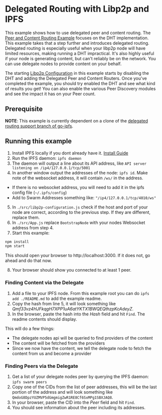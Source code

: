 # Delegated Routing with Libp2p and IPFS

This example shows how to use delegated peer and content routing. The [Peer and Content Routing Example](../peer-and-content-routing) focuses
on the DHT implementation. This example takes that a step further and introduces delegated routing. Delegated routing is
especially useful when your libp2p node will have limited resources, making running a DHT impractical. It's
also highly useful if your node is generating content, but can't reliably be on the network. You can use delegate nodes
to provide content on your behalf.

The starting [Libp2p Configuration](./src/libp2p-configuration.js) in this example starts by disabling the DHT and adding the Delegated Peer and Content Routers.
Once you've completed the example, you should try enabled the DHT and see what kind of results you get! You can also enable the
various Peer Discovery modules and see the impact it has on your Peer count.

## Prerequisite
**NOTE**: This example is currently dependent on a clone of the [delegated routing support branch of go-ipfs](https://github.com/ipfs/go-ipfs/pull/4595).

## Running this example

1. Install IPFS locally if you dont already have it. [Install Guide](https://docs.ipfs.io/introduction/install/)
2. Run the IPFS daemon: `ipfs daemon`
3. The daemon will output a line about its API address, like `API server listening on /ip4/127.0.0.1/tcp/5001`
4. In another window output the addresses of the node: `ipfs id`. Make note of the websocket address, it will contain `/ws/` in the address.
  - If there is no websocket address, you will need to add it in the ipfs config file (`~/.ipfs/config`)
  - Add to Swarm Addresses something like: `"/ip4/127.0.0.1/tcp/4010/ws"`
5. In `./src/libp2p-configuration.js` check if the host and port of your node are correct, according to the previous step. If they are different, replace them.
6. In `./src/App.js` replace `BootstrapNode` with your nodes Websocket address from step 4.
7. Start this example:

```sh
npm install
npm start
```

This should open your browser to http://localhost:3000. If it does not, go ahead and do that now.

8. Your browser should show you connected to at least 1 peer.

### Finding Content via the Delegate
1. Add a file to your IPFS node. From this example root you can do `ipfs add ./README.md` to add the example readme.
2. Copy the hash from line 5, it will look something like *Qmf33vz4HJFkqgH7XPP1uA6atYKTX1BWQEQthzpKcAdeyZ*.
3. In the browser, paste the hash into the *Hash* field and hit `Find`. The readme contents should display.

This will do a few things:
* The delegate nodes api will be queried to find providers of the content
* The content will be fetched from the providers
* Since we now have the content, we tell the delegate node to fetch the content from us and become a provider

### Finding Peers via the Delegate
1. Get a list of your delegate nodes peer by querying the IPFS daemon: `ipfs swarm peers`
2. Copy one of the CIDs from the list of peer addresses, this will be the last portion of the address and will look something like `QmdoG8DpzYUZMVP5dGmgmigZwR1RE8Cf6SxMPg1SBXJAQ8`.
3. In your browser, paste the CID into the *Peer* field and hit `Find`.
4. You should see information about the peer including its addresses.
